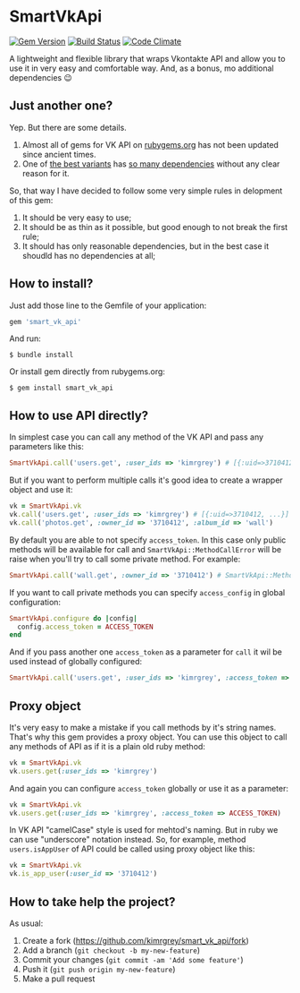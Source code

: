 # SmartVkApi

[![Gem Version](https://badge.fury.io/rb/smart_vk_api.svg)](http://badge.fury.io/rb/smart_vk_api)
[![Build Status](https://travis-ci.org/kimrgrey/smart_vk_api.svg)](https://travis-ci.org/kimrgrey/smart_vk_api)
[![Code Climate](https://codeclimate.com/github/kimrgrey/smart_vk_api/badges/gpa.svg)](https://codeclimate.com/github/kimrgrey/smart_vk_api)

A lightweight and flexible library that wraps Vkontakte API and allow you to use it in very easy and comfortable way. And, as a bonus, mo additional dependencies :wink:

## Just another one?

Yep. But there are some details. 

1. Almost all of gems for VK API on [rubygems.org](https://rubygems.org/search?utf8=%E2%9C%93&query=vkontakte) has not been updated since ancient times. 
2. One of [the best variants](https://github.com/7even/vkontakte_api) has [so many dependencies](https://github.com/7even/vkontakte_api/blob/master/vkontakte_api.gemspec#L21-L39) without any clear reason for it.

So, that way I have decided to follow some very simple rules in delopment of this gem:

1. It should be very easy to use;
2. It should be as thin as it possible, but good enough to not break the first rule;
3. It should has only reasonable dependencies, but in the best case it shoudld has no dependencies at all;

## How to install?

Just add those line to the Gemfile of your application:

```ruby
gem 'smart_vk_api'
```

And run:

```
$ bundle install
```

Or install gem directly from rubygems.org:

```
$ gem install smart_vk_api
```

## How to use API directly?

In simplest case you can call any method of the VK API and pass any parameters like this:

```ruby
SmartVkApi.call('users.get', :user_ids => 'kimrgrey') # [{:uid=>3710412, ...}]
```

But if you want to perform multiple calls it's good idea to create a wrapper object and use it:

```ruby
vk = SmartVkApi.vk
vk.call('users.get', :user_ids => 'kimrgrey') # [{:uid=>3710412, ...}]
vk.call('photos.get', :owner_id => '3710412', :album_id => 'wall')
```

By default you are able to not specify `access_token`.  In this case only public methods will be available for call and `SmartVkApi::MethodCallError` will be raise when you'll try to call some private method. For example:

```ruby
SmartVkApi.call('wall.get', :owner_id => '3710412') # SmartVkApi::MethodCallError: {"error":{..., "error_msg":"Access denied: user hid his wall from accessing from outside"}}
```

If you want to call private methods you can specify `access_config` in global configuration:

```ruby
SmartVkApi.configure do |config|
  config.access_token = ACCESS_TOKEN
end
```

And if you pass another one `access_token` as a parameter for `call` it wil be used instead of globally configured:

```ruby
SmartVkApi.call('users.get', :user_ids => 'kimrgrey', :access_token => ANOTHER_ACCESS_TOKEN)
```

## Proxy object

It's very easy to make a mistake if you call methods by it's string names. That's why this gem provides a proxy object. You can use this object to call any methods of API as if it is a plain old ruby method:

```ruby
vk = SmartVkApi.vk
vk.users.get(:user_ids => 'kimrgrey')
```

And again you can configure `access_token` globally or use it as a parameter:

```ruby
vk = SmartVkApi.vk
vk.users.get(:user_ids => 'kimrgrey', :access_token => ACCESS_TOKEN)
```

In VK API "camelCase" style is used for mehtod's naming. But in ruby we can use "underscore" notation instead. So, for example, method `users.isAppUser` of API could be called using proxy object like this:

```ruby
vk = SmartVkApi.vk
vk.is_app_user(:user_id => '3710412')  
```

## How to take help the project?

As usual:

1. Create a fork (https://github.com/kimrgrey/smart_vk_api/fork)
2. Add a branch (`git checkout -b my-new-feature`)
3. Commit your changes (`git commit -am 'Add some feature'`)
4. Push it (`git push origin my-new-feature`)
5. Make a pull request

